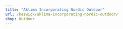 ```yaml
---
title: "Aklima Incorporating Nordic Outdoor"
url: /keswick/aklima-incorporating-nordic-outdoor/
shop: Outdoor
---
```

